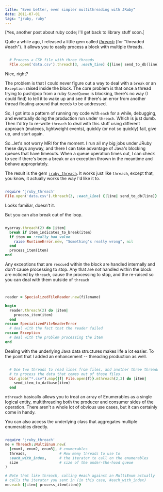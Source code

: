 ```yaml
---
title: "Even better, even simpler multithreading with JRuby"
date: 2011-07-01
tags: "jruby, ruby"
---
```


[Yes, another post about ruby code; I'll get back to library stuff soon.]

Quite a while ago, I released a little gem called <em><a href="https://rubygems.org/gems/threach">threach</a></em> (for "threaded #each"). It allows you to easily process a block with multiple threads.


~~~ruby

  # Process a CSV file with three threads
  FIle.open('data.csv').threach(3, :each_line) {|line| send_to_db(line)}

~~~

Nice, right?

The problem is that I could never figure out a way to deal with a <code>break</code> or an <code>Exception</code> raised inside the block. The core problem is that once a thread trying to push/pop from a ruby <code>SizedQueue</code> is blocking, there's no way (I could find) to tell it to wake up and see if there's an error from another thread floating around that needs to be addressed.

So, I got into a pattern of running my code with <code>each</code> for a while, debugging, and eventually doing the production run under <code>threach</code>. Which is just dumb. Then I'd try to re-write <code>threach</code> to deal with this stuff using different approach (mutexes, lightweight events), quickly (or not so quickly) fail, give up, and start again.

So...let's not worry MRI for the moment. I run all my big jobs under JRuby these days anyway, and there I can take advantage of Java's blocking queues that have timeouts. When a queue operation times out, I can check to see if there's been a break or an exception thrown in the meantime and behave appropriately.

The result is the gem <code><a href="https://rubygems.org/gems/jruby_threach">jruby_threach</a></code>. It works just like <code>threach</code>, except that, you know, it actually works the way I'd like it to.


~~~ruby

require 'jruby_threach'
FIle.open('data.csv').threach(3, :each_line) {|line| send_to_db(line)}

~~~

Looks familiar, doesn't it.

But you can also break out of the loop.


~~~ruby

myarray.threach(2) do |item|
  break if item_indicates_to_break(item)
  if item == :really_bad_value
    raise RuntimeError.new, "Something's really wrong", nil 
  end
  process_item(item)
end

~~~

Any exceptions that are <code>rescue</code>d within the block are handled internally and don't cause processing to stop. Any that are <em>not</em> handled within the block are noticed by <code>threach</code>, cause the processing to stop, and the re-raised so you can deal with them outside of <code>threach</code>


~~~ruby


reader = SpecializedFileReader.new(filename)

begin
  reader.threach(2) do |item|
    process_item(item)
  end
rescue SpecializedFileReaderError 
  # deal with the fact that the reader failed
rescue Exception
  # deal with the problem processing the item
end


~~~

Dealing with the underlying Java data structures makes life a lot easier. To the point that I added an enhancement -- threading production as well.


~~~ruby

  # Use two threads to read lines from files, and another three threads
  # to process the data that comes out of those files.
  Dir.glob("*.csv").map{|f| File.open(f)}.mthreach(2,3) do |item|
    send_item_to_datbase(item)
  end

~~~

<code>mthreach</code> basically allows you to treat an array of Enumerables as a single logical entity, multithreading both the producer and consumer sides of the operation. There aren't a whole lot of obvious use cases, but it can certainly come in handy.

You can also access the underlying class that aggregates multiple enumerables directly.


~~~ruby

require 'jruby_threach'
me = Threach::MultiEnum.new(
  [enum1, enum2, enum3], # enumerables
  threads,               # How many threads to use to 
  :each_with_index,      # the iterator to call on the enumerables
  size                   # size of the under-the-hood queue
)

# Note that like threach, calling #each against an MultiEnum actually
# calls the iterator you sent in (in this case, #each_with_index)
me.each {|item| process_item(item)}

~~~
